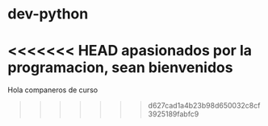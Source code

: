 # dev-python
<<<<<<< HEAD
apasionados por la programacion, sean bienvenidos
=======

Hola companeros de curso

>>>>>>> d627cad1a4b23b98d650032c8cf3925189fabfc9